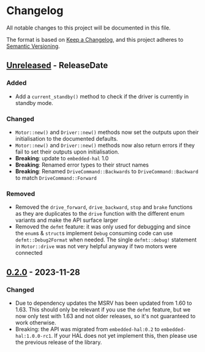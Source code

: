 # Changelog
All notable changes to this project will be documented in this file.

The format is based on [Keep a Changelog](https://keepachangelog.com/en/1.0.0/),
and this project adheres to [Semantic Versioning](https://semver.org/spec/v2.0.0.html).

<!-- next-header -->
## [Unreleased] - ReleaseDate
### Added

* Add a `current_standby()` method to check if the driver is currently in standby mode.

### Changed

* `Motor::new()` and `Driver::new()` methods now set the outputs upon their
  initialisation to the documented defaults.
* `Motor::new()` and `Driver::new()` methods now also return errors if they fail
  to set their outputs upon initialisation.
* **Breaking**: update to `embedded-hal` 1.0
* **Breaking**: Renamed error types to their struct names
* **Breaking**: Renamed `DriveCommand::Backwards` to `DriveCommand::Backward` to match
  `DriveCommand::Forward`

### Removed

* Removed the `drive_forward`, `drive_backward`, `stop` and `brake`
  functions as they are duplicates to the `drive` function with the
  different enum variants and make the API surface larger
* Removed the `defmt` feature: it was only used for debugging and since the `enum`s & `struct`s implement `Debug`
  consuming code can use `defmt::Debug2Format` when needed. The single `defmt::debug!` statement in `Motor::drive` was
  not very helpful anyway if two motors were connected

## [0.2.0] - 2023-11-28

### Changed

* Due to dependency updates the MSRV has been updated from 1.60 to 1.63. This
  should only be relevant if you use the `defmt` feature, but we now only test
  with 1.63 and not older releases, so it's not guaranteed to work otherwise.
* Breaking: the API was migrated from `embedded-hal:0.2` to `embedded-hal:1.0.0-rc1`.
  If your HAL does not yet implement this, then please use the previous release of the library.

<!-- next-url -->
[Unreleased]: https://github.com/rust-embedded-community/tb6612fng-rs/compare/v0.2.0...HEAD
[0.2.0]: https://github.com/rust-embedded-community/tb6612fng-rs/compare/v0.1.1...v0.2.0
